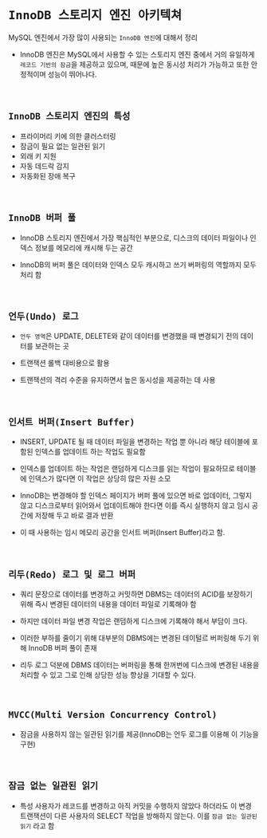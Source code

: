 # `InnoDB 스토리지 엔진 아키텍쳐`

MySQL 엔진에서 가장 많이 사용되는 `InnoDB 엔진`에 대해서 정리

- InnoDB 엔진은 MySQL에서 사용할 수 있는 스토리지 엔진 중에서 거의 유일하게 `레코드 기반의 잠금`을 제공하고 있으며, 때문에 높은 동시성 처리가 가능하고 또한 안정적이며 성능이 뛰어나다.

<br>

## `InnoDB 스토리지 엔진의 특성`

- 프라이머리 키에 의한 클러스터링
- 잠금이 필요 없는 일관된 읽기
- 외래 키 지원
- 자동 데드락 감지
- 자동화된 장애 복구

<br>

## `InnoDB 버퍼 풀`

- InnoDB 스토리지 엔진에서 가장 핵심적인 부분으로, 디스크의 데이터 파일이나 인덱스 정보를 메모리에 캐시해 두는 공간

- InnoDB의 버퍼 풀은 데이터와 인덱스 모두 캐시하고 쓰기 버퍼링의 역할까지 모두 처리 함

<br>

## `언두(Undo) 로그`

- `언두 영역`은 UPDATE, DELETE와 같이 데이터를 변경했을 때 변경되기 전의 데이터를 보관하는 곳

- 트랜잭션 롤백 대비용으로 활용
- 트랜잭션의 격리 수준을 유지하면서 높은 동시성을 제공하는 데 사용

<br>

## `인서트 버퍼(Insert Buffer)`

- INSERT, UPDATE 될 때 데이터 파일을 변경하는 작업 뿐 아니라 해당 테이블에 포함된 인덱스를 업데이트 하는 작업도 필요함

- 인덱스를 업데이트 하는 작업은 랜덤하게 디스크를 읽는 작업이 필요하므로 테이블에 인덱스가 많다면 이 작업은 상당히 많은 자원 소모

- InnoDB는 변경해야 할 인덱스 페이지가 버퍼 풀에 있으면 바로 업데이터, 그렇지 않고 디스크로부터 읽어와서 업데이트해야 한다면 이를 즉시 실행하지 않고 임시 공간에 저장해 두고 바로 결과 반환

- 이 때 사용하는 임시 메모리 공간을 인서트 버퍼(Insert Buffer)라고 함.

<br>

## `리두(Redo) 로그 및 로그 버퍼`

- 쿼리 문장으로 데이터를 변경하고 커밋하면 DBMS는 데이터의 ACID를 보장하기 위해 즉시 변경된 데이터의 내용을 데이터 파일로 기록해야 함

- 하지만 데이터 파일 변경 작업은 랜덤하게 디스크에 기록해야 해서 부담이 크다.

- 이러한 부하를 줄이기 위해 대부분의 DBMS에는 변경된 데이털르 버퍼링해 두기 위해 InnoDB 버퍼 풀이 존재

- 리두 로그 덕분에 DBMS 데이터는 버퍼링을 통해 한꺼번에 디스크에 변경된 내용을 처리할 수 있고 그로 인해 상당한 성능 향상을 기대할 수 있다.

<br>

## `MVCC(Multi Version Concurrency Control)`

- 잠금을 사용하지 않는 일관된 읽기를 제공(InnoDB는 언두 로그를 이용해 이 기능을 구현)

<br>

## `잠금 없는 일관된 읽기`

- 특성 사용자가 레코드를 변경하고 아직 커밋을 수행하지 않았다 하더라도 이 변경 트랜잭션이 다른 사용자의 SELECT 작업을 방해하지 않는다. 이를 `잠금 없는 일관된 읽기` 라고 함
